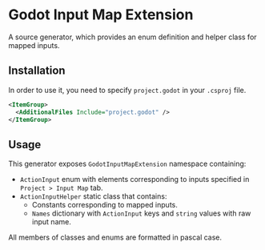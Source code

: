 # Godot Input Map Extension

A source generator, which provides an enum definition and helper class for mapped inputs.

## Installation

In order to use it, you need to specify `project.godot` in your `.csproj` file.

```xml
<ItemGroup>
  <AdditionalFiles Include="project.godot" />
</ItemGroup>
```

## Usage

This generator exposes `GodotInputMapExtension` namespace containing:

* `ActionInput` enum with elements corresponding to inputs specified in `Project > Input Map` tab.
* `ActionInputHelper` static class that contains:
  * Constants corresponding to mapped inputs.
  * `Names` dictionary with `ActionInput` keys and `string` values with raw input name.

All members of classes and enums are formatted in pascal case.
